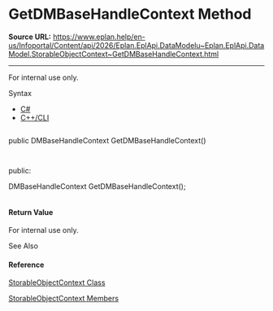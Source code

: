 # GetDMBaseHandleContext Method

**Source URL:** https://www.eplan.help/en-us/Infoportal/Content/api/2026/Eplan.EplApi.DataModelu~Eplan.EplApi.DataModel.StorableObjectContext~GetDMBaseHandleContext.html

---

For internal use only.

Syntax

- [C#](#i-syntax-CS)
- [C++/CLI](#i-syntax-CPP2005)

```
```
public DMBaseHandleContext GetDMBaseHandleContext()
```
```

```
```
public:
DMBaseHandleContext GetDMBaseHandleContext();
```
```

#### Return Value

For internal use only.



See Also

#### Reference

[StorableObjectContext Class](Eplan.EplApi.DataModelu~Eplan.EplApi.DataModel.StorableObjectContext.html)
  
[StorableObjectContext Members](Eplan.EplApi.DataModelu~Eplan.EplApi.DataModel.StorableObjectContext_members.html)